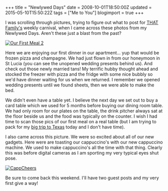 +++
title = "Newlywed Days"
date = 2008-10-01T18:50:00Z
updated = 2015-05-10T15:50:22Z
tags = ["Me to You"]
blogimport = true 
+++

I was scrolling through pictures, trying to figure out what to post for [THAT Family's](http://www.wearethatfamily.com) weekly carnival, when I came across these photos from my Newlywed Days.  Aren't these just a blast from the past?  

[![Our First Meal 2](https://latc.s3.amazonaws.com/wp-content/uploads/2008/10/our-first-meal-2-thumb.png)](https://latc.s3.amazonaws.com/wp-content/uploads/2008/10/our-first-meal-2.png) 

Here we are enjoying our first dinner in our apartment... yup that would be frozen pizza and champagne.  We had just flown in from our honeymoon in St Lucia (you can see the unopened wedding presents behind us).   And check out those newly married tans!  My terrific hubby thought ahead and stocked the freezer with pizza and the fridge with some nice bubbly so we'd have dinner waiting for us when we returned.   I remember we opened wedding presents until we found sheets, then we were able to make the bed.  

We didn't even have a table yet.   I believe the next day we set out to buy a card table which we used for 5 months before buying our dining room table.  We had only room for our plates on the table, the drink pitcher always sat at the floor beside us and the food was typically on the counter.  I wish I had time to scan those pics of our first meal on a real table (but I am trying to pack for my [big trip to Texas](http://lifeatthecircus.com/2008/10/01/mommys-leaving-on-a-jet-plane/) today and I don't have time).    

I also came across this picture.  We were so excited about all of our new gadgets.  Here were are toasting our cappuccino's with our new cappuccino machine.  We used to make cappuccino's all the time with that thing.  Clearly this was before digital cameras as I am sporting my very typical eyes shut pose.   

[![CappCheers](https://latc.s3.amazonaws.com/wp-content/uploads/2008/10/cappcheers-thumb.jpg)](https://latc.s3.amazonaws.com/wp-content/uploads/2008/10/cappcheers.jpg) 

Be sure to come back this weekend.  I'll have two guest posts and my very first give a way!  
 
